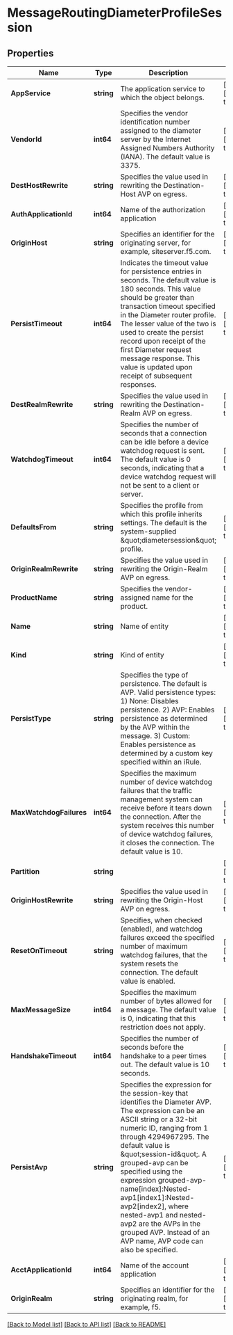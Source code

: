 # MessageRoutingDiameterProfileSession

## Properties
Name | Type | Description | Notes
------------ | ------------- | ------------- | -------------
**AppService** | **string** | The application service to which the object belongs. | [optional] [default to null]
**VendorId** | **int64** | Specifies the vendor identification number assigned to the diameter server by the Internet Assigned Numbers Authority (IANA). The default value is 3375. | [optional] [default to null]
**DestHostRewrite** | **string** | Specifies the value used in rewriting the Destination-Host AVP on egress. | [optional] [default to null]
**AuthApplicationId** | **int64** | Name of the authorization application | [optional] [default to null]
**OriginHost** | **string** | Specifies an identifier for the originating server, for example, siteserver.f5.com. | [optional] [default to null]
**PersistTimeout** | **int64** | Indicates the timeout value for persistence entries in seconds. The default value is 180 seconds. This value should be greater than transaction timeout specified in the Diameter router profile. The lesser value of the two is used to create the persist record upon receipt of the first Diameter request message response. This value is updated upon receipt of subsequent responses. | [optional] [default to 180]
**DestRealmRewrite** | **string** | Specifies the value used in rewriting the Destination-Realm AVP on egress. | [optional] [default to null]
**WatchdogTimeout** | **int64** | Specifies the number of seconds that a connection can be idle before a device watchdog request is sent. The default value is 0 seconds, indicating that a device watchdog request will not be sent to a client or server. | [optional] [default to null]
**DefaultsFrom** | **string** | Specifies the profile from which this profile inherits settings. The default is the system-supplied \&quot;diametersession\&quot; profile. | [optional] [default to null]
**OriginRealmRewrite** | **string** | Specifies the value used in rewriting the Origin-Realm AVP on egress. | [optional] [default to null]
**ProductName** | **string** | Specifies the vendor-assigned name for the product. | [optional] [default to null]
**Name** | **string** | Name of entity | [optional] [default to null]
**Kind** | **string** | Kind of entity | [optional] [default to null]
**PersistType** | **string** | Specifies the type of persistence. The default is AVP.  Valid persistence types:  1) None: Disables persistence.  2) AVP: Enables persistence as determined by the AVP within the message.  3) Custom: Enables persistence as determined by a custom key specified within an iRule. | [optional] [default to null]
**MaxWatchdogFailures** | **int64** | Specifies the maximum number of device watchdog failures that the traffic management system can receive before it tears down the connection. After the system receives this number of device watchdog failures, it closes the connection. The default value is 10. | [optional] [default to 10]
**Partition** | **string** |  | [optional] [default to null]
**OriginHostRewrite** | **string** | Specifies the value used in rewriting the Origin-Host AVP on egress. | [optional] [default to null]
**ResetOnTimeout** | **string** | Specifies, when checked (enabled), and watchdog failures exceed the specified number of maximum watchdog failures, that the system resets the connection. The default value is enabled. | [optional] [default to null]
**MaxMessageSize** | **int64** | Specifies the maximum number of bytes allowed for a message. The default value is 0, indicating that this restriction does not apply. | [optional] [default to null]
**HandshakeTimeout** | **int64** | Specifies the number of seconds before the handshake to a peer times out. The default value is 10 seconds. | [optional] [default to 10]
**PersistAvp** | **string** | Specifies the expression for the session-key that identifies the Diameter AVP. The expression can be an ASCII string or a 32-bit numeric ID, ranging from 1 through 4294967295. The default value is \&quot;session-id\&quot;. A grouped-avp can be specified using the expression grouped-avp-name[index]:Nested-avp1[index1]:Nested-avp2[index2], where nested-avp1 and nested-avp2 are the AVPs in the grouped AVP. Instead of an AVP name, AVP code can also be specified. | [optional] [default to null]
**AcctApplicationId** | **int64** | Name of the account application | [optional] [default to null]
**OriginRealm** | **string** | Specifies an identifier for the originating realm, for example, f5. | [optional] [default to null]

[[Back to Model list]](../README.md#documentation-for-models) [[Back to API list]](../README.md#documentation-for-api-endpoints) [[Back to README]](../README.md)


